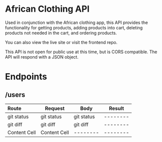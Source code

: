 # African Clothing API

Used in conjunction with the African clothing app, this API provides the functionality for getting products, adding products into cart, deleting products not needed in the cart, and ordering products.

You can also view the live site or visit the frontend repo.

This API is not open for public use at this time, but is CORS compatible. The API will respond with a JSON object.

# Endpoints

##  /users
| Route        | Request        |Body           |Result       |
| :---         | ----------     | --------------| --------    |
| git status   | git status     | git status    | --------    |
| git diff     | git diff       | git diff      | --------    |
| Content Cell  | Content Cell  | --------      | --------    |
